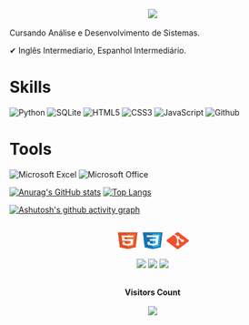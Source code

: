 
<p align="center">
  <img src="https://readme-typing-svg.demolab.com/?lines=Olá,+seja+Bem-Vindo!;Me+chamo+Rodrigo+Barros!;Hello,+You're+Welcome!;I'm+Rodrigo+Barros!&font=Fira%20Code&center=true&width=380&height=50&duration=4000&pause=1000">
</p>
  Cursando Análise e Desenvolvimento de Sistemas.
  
  ✔	Inglês Intermediario, Espanhol Intermediário.
  
 # Skills

![Python](https://img.shields.io/badge/Python-FFD43B?style=for-the-badge&logo=python&logoColor=blue)
![SQLite](https://img.shields.io/badge/SQLite-07405E?style=for-the-badge&logo=sqlite&logoColor=white)
![HTML5](https://img.shields.io/badge/html5-%23E34F26.svg?style=for-the-badge&logo=html5&logoColor=white)
![CSS3](https://img.shields.io/badge/css3-%231572B6.svg?style=for-the-badge&logo=css3&logoColor=white)
![JavaScript](https://img.shields.io/badge/javascript-%23323330.svg?style=for-the-badge&logo=javascript&logoColor=%23F7DF1E)
![Github](https://img.shields.io/badge/GitHub-100000?style=for-the-badge&logo=github&logoColor=white)

  # Tools

![Microsoft Excel](https://img.shields.io/badge/Microsoft_Excel-217346?style=for-the-badge&logo=microsoft-excel&logoColor=white)
![Microsoft Office](https://img.shields.io/badge/Microsoft_Office-D83B01?style=for-the-badge&logo=microsoft-office&logoColor=white)


[![Anurag's GitHub stats](https://github-readme-stats.vercel.app/api?username=digao07)](https://github.com/Digao07/github-readme-stats)  [![Top Langs](https://github-readme-stats.vercel.app/api/top-langs/?username=digao07&layout=donut-vertical)](https://github.com/Digao07/github-readme-stats)


[![Ashutosh's github activity graph](https://github-readme-activity-graph.vercel.app/graph?username=digao07&bg_color=ffffff&color=000000&line=ff0000&point=000000&area=true&hide_border=true)](https://github.com/ashutosh00710/github-readme-activity-graph)
   
  </a>
</div>
<div align="center" valign="top"><br>
  <img align="center" alt="HTML" height="30" width="40" src="https://raw.githubusercontent.com/devicons/devicon/master/icons/html5/html5-original.svg">
  <img align="center" alt="CSS" height="30" width="40" src="https://raw.githubusercontent.com/devicons/devicon/master/icons/css3/css3-original.svg">
  <img align="center" alt="git" height="30" width="40" src="https://raw.githubusercontent.com/devicons/devicon/master/icons/git/git-original.svg">

<div align="center" valign="top"><br>
  <a href="https://www.instagram.com/digaao07/" target="_blank"><img src="https://img.shields.io/badge/-Instagram-%23E4405F?style=for-the-badge&logo=instagram&logoColor=white" target="_blank"></a>
  <a href="https://www.linkedin.com/in/rodrigo-barros-da-silva-73352526b/" target="_blank"><img src="https://img.shields.io/badge/-LinkedIn-%230077B5?style=for-the-badge&logo=linkedin&logoColor=white" target="_blank"></a> 
  <a href="mailto:rodrigo.barros04@hotmail.com"><img src="https://img.shields.io/badge/-Gmail-%23333?style=for-the-badge&logo=gmail&logoColor=white" target="_blank"></a>
</div>


<div align="center">
<br><p align="centre"><b>Visitors Count</b></p>  
<p align="center"><img align="center" src="https://profile-counter.glitch.me/{Digao07}/count.svg" /></p>
